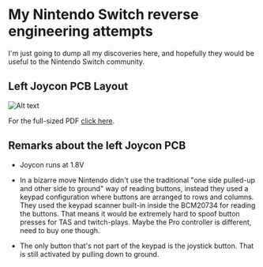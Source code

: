 # My Nintendo Switch reverse engineering attempts

I'm just going to dump all my discoveries here, and hopefully they would be useful to the Nintendo Switch community.

## Left Joycon PCB Layout

![Alt text](http://i.imgur.com/7Ui8lFv.jpg)

For the full-sized PDF [click here](./joycon_left_pcb.pdf).

## Remarks about the left Joycon PCB

* Joycon runs at 1.8V

* In a bizarre move Nintendo didn't use the traditional "one side pulled-up and other side to ground" way of reading buttons, instead they used a keypad configuration where buttons are arranged to rows and columns. They used the keypad scanner built-in inside the BCM20734 for reading the buttons. That means it would be extremely hard to spoof button presses for TAS and twitch-plays. Maybe the Pro controller is different, need to buy one though.

* The only button that's not part of the keypad is the joystick button. That is still activated by pulling down to ground.


